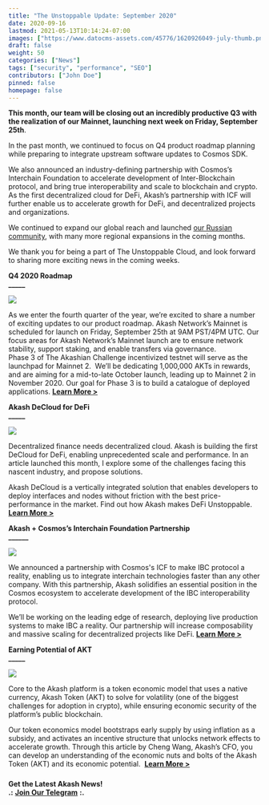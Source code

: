 ```yaml
---
title: "The Unstoppable Update: September 2020"
date: 2020-09-16
lastmod: 2021-05-13T10:14:24-07:00
images: ["https://www.datocms-assets.com/45776/1620926049-july-thumb.png"]
draft: false
weight: 50
categories: ["News"]
tags: ["security", "performance", "SEO"]
contributors: ["John Doe"]
pinned: false
homepage: false
---
```

**This month, our team will be closing out an incredibly productive Q3 with the realization of our Mainnet, launching next week on Friday, September 25th**. 

In the past month, we continued to focus on Q4 product roadmap planning while preparing to integrate upstream software updates to Cosmos SDK.

We also announced an industry-defining partnership with Cosmos’s Interchain Foundation to accelerate development of Inter-Blockchain protocol, and bring true interoperability and scale to blockchain and crypto. As the first decentralized cloud for DeFi, Akash’s partnership with ICF will further enable us to accelerate growth for DeFi, and decentralized projects and organizations.

We continued to expand our global reach and launched [our Russian community](https://akash.network/blog/akash-network-launches-russian-community/), with many more regional expansions in the coming months. 

We thank you for being a part of The Unstoppable Cloud, and look forward to sharing more exciting news in the coming weeks.   

  
**Q4 2020 Roadmap**  
**\_\_\_\_\_**

![](https://www.datocms-assets.com/45776/1620925257-roadmap-update-v2-banner-1024x768.png)

As we enter the fourth quarter of the year, we’re excited to share a number of exciting updates to our product roadmap. Akash Network’s Mainnet is scheduled for launch on Friday, September 25th at 9AM PST/4PM UTC. Our focus areas for Akash Network’s Mainnet launch are to ensure network stability, support staking, and enable transfers via governance.  
Phase 3 of The Akashian Challenge incentivized testnet will serve as the launchpad for Mainnet 2.  We’ll be dedicating 1,000,000 AKTs in rewards, and are aiming for a mid-to-late October launch, leading up to Mainnet 2 in November 2020. Our goal for Phase 3 is to build a catalogue of deployed applications. [**Learn More >**  
](https://akash.network/blog/akash-q4-2020-roadmap-update/)

  
**Akash DeCloud for DeFi**  
**\_\_\_\_\_**

![](https://www.datocms-assets.com/45776/1620925359-decloud-v6-3-1024x768.png)

Decentralized finance needs decentralized cloud. Akash is building the first DeCloud for DeFi, enabling unprecedented scale and performance. In an article launched this month, I explore some of the challenges facing this nascent industry, and propose solutions. 

Akash DeCloud is a vertically integrated solution that enables developers to deploy interfaces and nodes without friction with the best price-performance in the market. Find out how Akash makes DeFi Unstoppable. [**Learn More >**](https://akash.network/blog/akash-decloud-for-defi/)  

  
**Akash + Cosmos’s Interchain Foundation Partnership**  
**\_\_\_\_\_\_**

![](https://www.datocms-assets.com/45776/1620926016-interchain-banner-copy-1-1024x768.png)

We announced a partnership with Cosmos's ICF to make IBC protocol a reality, enabling us to integrate interchain technologies faster than any other company. With this partnership, Akash solidifies an essential position in the Cosmos ecosystem to accelerate development of the IBC interoperability protocol.

We’ll be working on the leading edge of research, deploying live production systems to make IBC a reality. Our partnership will increase composability and massive scaling for decentralized projects like DeFi. [**Learn More >**](https://akash.network/blog/akash-partners-with-cosmoss-interchain-foundation-to-accelerate-development-of-inter-blockchain-communication/)  

  
**Earning Potential of AKT**  
**\_\_\_\_\_**

![](https://www.datocms-assets.com/45776/1620926031-earning-potential-banner-1024x768.png)

Core to the Akash platform is a token economic model that uses a native currency, Akash Token (AKT) to solve for volatility (one of the biggest challenges for adoption in crypto), while ensuring economic security of the platform’s public blockchain. 

Our token economics model bootstraps early supply by using inflation as a subsidy, and activates an incentive structure that unlocks network effects to accelerate growth. Through this article by Cheng Wang, Akash’s CFO, you can develop an understanding of the economic nuts and bolts of the Akash Token (AKT) and its economic potential.  [**Learn More >**](https://akash.network/blog/the-earning-potential-of-akash-token/)  

###   
  
**Get the Latest Akash News!**  
**.:** [**Join Our Telegram**](https://t.me/AkashNW) **:.**